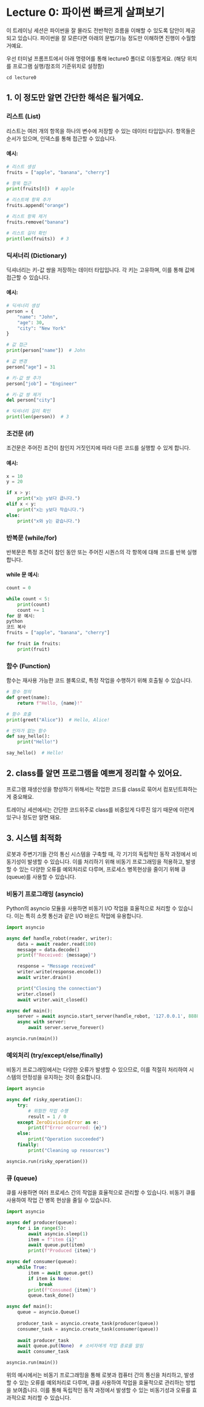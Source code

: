 # Lecture 0: 파이썬 빠르게 살펴보기

이 트레이닝 세션은 파이썬을 잘 몰라도 전반적인 흐름을 이해할 수 있도록 답안이 제공되고 있습니다. 파이썬을 잘 모른다면 아래의 문법/기능 정도만 이해하면 진행이 수월할 거예요.

우선 터미널 프롬프트에서 아래 명령어를 통해 lecture0 폴더로 이동할게요. (해당 위치를 프로그램 실행/참조의 기준위치로 설정함)

    cd lecture0

## 1. 이 정도만 알면 간단한 해석은 될거예요.

### 리스트 (List)
리스트는 여러 개의 항목을 하나의 변수에 저장할 수 있는 데이터 타입입니다. 항목들은 순서가 있으며, 인덱스를 통해 접근할 수 있습니다.

#### 예시:
```python
# 리스트 생성
fruits = ["apple", "banana", "cherry"]

# 항목 접근
print(fruits[0])  # apple

# 리스트에 항목 추가
fruits.append("orange")

# 리스트 항목 제거
fruits.remove("banana")

# 리스트 길이 확인
print(len(fruits))  # 3
```

### 딕셔너리 (Dictionary)
딕셔너리는 키-값 쌍을 저장하는 데이터 타입입니다. 각 키는 고유하며, 이를 통해 값에 접근할 수 있습니다.

#### 예시:
```python
# 딕셔너리 생성
person = {
    "name": "John",
    "age": 30,
    "city": "New York"
}

# 값 접근
print(person["name"])  # John

# 값 변경
person["age"] = 31

# 키-값 쌍 추가
person["job"] = "Engineer"

# 키-값 쌍 제거
del person["city"]

# 딕셔너리 길이 확인
print(len(person))  # 3
```

### 조건문 (if)
조건문은 주어진 조건이 참인지 거짓인지에 따라 다른 코드를 실행할 수 있게 합니다.

#### 예시:
```python
x = 10
y = 20

if x > y:
    print("x는 y보다 큽니다.")
elif x < y:
    print("x는 y보다 작습니다.")
else:
    print("x와 y는 같습니다.")
```
### 반복문 (while/for)
반복문은 특정 조건이 참인 동안 또는 주어진 시퀀스의 각 항목에 대해 코드를 반복 실행합니다.

#### while 문 예시:
```python
count = 0

while count < 5:
    print(count)
    count += 1
for 문 예시:
python
코드 복사
fruits = ["apple", "banana", "cherry"]

for fruit in fruits:
    print(fruit)
```

### 함수 (Function)
함수는 재사용 가능한 코드 블록으로, 특정 작업을 수행하기 위해 호출될 수 있습니다.

```python
# 함수 정의
def greet(name):
    return f"Hello, {name}!"

# 함수 호출
print(greet("Alice"))  # Hello, Alice!

# 인자가 없는 함수
def say_hello():
    print("Hello!")

say_hello()  # Hello!
```


## 2. class를 알면 프로그램을 예쁘게 정리할 수 있어요.

프로그램 재생산성을 향상하기 위해서는 작업한 코드를 class로 묶어서 컴포넌트화하는게 중요해요.

트레이닝 세션에서는 간단한 코드위주로 class를 비중있게 다루진 않기 때문에 이런게 있구나 정도만 알면 돼요.


## 3. 시스템 최적화

로봇과 주변기기들 간의 통신 시스템을 구축할 때, 각 기기의 독립적인 동작 과정에서 비동기성이 발생할 수 있습니다. 이를 처리하기 위해 비동기 프로그래밍을 적용하고, 발생할 수 있는 다양한 오류를 예외처리로 다루며, 프로세스 병목현상을 줄이기 위해 큐(queue)를 사용할 수 있습니다.

### 비동기 프로그래밍 (asyncio)
Python의 asyncio 모듈을 사용하면 비동기 I/O 작업을 효율적으로 처리할 수 있습니다. 이는 특히 소켓 통신과 같은 I/O 바운드 작업에 유용합니다.

```python
import asyncio

async def handle_robot(reader, writer):
    data = await reader.read(100)
    message = data.decode()
    print(f"Received: {message}")

    response = "Message received"
    writer.write(response.encode())
    await writer.drain()

    print("Closing the connection")
    writer.close()
    await writer.wait_closed()

async def main():
    server = await asyncio.start_server(handle_robot, '127.0.0.1', 8888)
    async with server:
        await server.serve_forever()

asyncio.run(main())
```

### 예외처리 (try/except/else/finally)
비동기 프로그래밍에서는 다양한 오류가 발생할 수 있으므로, 이를 적절히 처리하여 시스템의 안정성을 유지하는 것이 중요합니다.

```python
import asyncio

async def risky_operation():
    try:
        # 위험한 작업 수행
        result = 1 / 0
    except ZeroDivisionError as e:
        print(f"Error occurred: {e}")
    else:
        print("Operation succeeded")
    finally:
        print("Cleaning up resources")

asyncio.run(risky_operation())
```

### 큐 (queue)
큐를 사용하면 여러 프로세스 간의 작업을 효율적으로 관리할 수 있습니다. 비동기 큐를 사용하여 작업 간 병목 현상을 줄일 수 있습니다.

```python
import asyncio

async def producer(queue):
    for i in range(5):
        await asyncio.sleep(1)
        item = f"item {i}"
        await queue.put(item)
        print(f"Produced {item}")

async def consumer(queue):
    while True:
        item = await queue.get()
        if item is None:
            break
        print(f"Consumed {item}")
        queue.task_done()

async def main():
    queue = asyncio.Queue()
    
    producer_task = asyncio.create_task(producer(queue))
    consumer_task = asyncio.create_task(consumer(queue))
    
    await producer_task
    await queue.put(None)  # 소비자에게 작업 종료를 알림
    await consumer_task

asyncio.run(main())
```
위의 예시에서는 비동기 프로그래밍을 통해 로봇과 컴퓨터 간의 통신을 처리하고, 발생할 수 있는 오류를 예외처리로 다루며, 큐를 사용하여 작업을 효율적으로 관리하는 방법을 보여줍니다. 이를 통해 독립적인 동작 과정에서 발생할 수 있는 비동기성과 오류를 효과적으로 처리할 수 있습니다.
